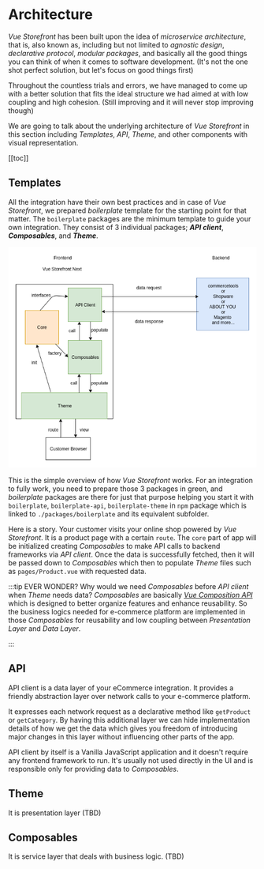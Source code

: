 # Architecture

_Vue Storefront_ has been built upon the idea of _microservice architecture_, that is, also known as, including but not limited to _agnostic design_, _declarative protocol_, _modular packages_, and basically all the good things you can think of when it comes to software development. (It's not the one shot perfect solution, but let's focus on good things first)

Throughout the countless trials and errors, we have managed to come up with a better solution that fits the ideal structure we had aimed at with low coupling and high cohesion. (Still improving and it will never stop improving though)

We are going to talk about the underlying architecture of _Vue Storefront_ in this section including _Templates_, _API_, _Theme_, and other components with visual representation. 

[[toc]]

## Templates
All the integration have their own best practices and in case of _Vue Storefront_, we prepared _boilerplate_ template for the starting point for that matter. The `boilerplate` packages are the minimum template to guide your own integration. They consist of 3 individual packages; ___API client___, ___Composables___, and ___Theme___. 

![templates_d](../images/templates.png)

This is the simple overview of how _Vue Storefront_ works. For an integration to fully work, you need to prepare those 3 packages in green, and _boilerplate_ packages are there for just that purpose helping you start it with `boilerplate`, `boilerplate-api`, `boilerplate-theme` in `npm` package which is linked to `./packages/boilerplate` and its equivalent subfolder. 

Here is a story. Your customer visits your online shop powered by _Vue Storefront_. It is a product page with a certain `route`. The `core` part of app will be initialized creating _Composables_ to make API calls to backend frameworks via _API client_. Once the data is successfully fetched, then it will be passed down to _Composables_ which then to populate _Theme_ files such as `pages/Product.vue` with requested data.

:::tip EVER WONDER? 
Why would we need _Composables_ before _API client_ when _Theme_ needs data? _Composables_ are basically [_Vue Composition API_](https://composition-api.vuejs.org/) which is designed to better organize features and enhance reusability. So the business logics needed for e-commerce platform are implemented in those _Composables_ for reusability and low coupling between _Presentation Layer_ and _Data Layer_.  

:::

## API
API client is a data layer of your eCommerce integration. It provides a friendly abstraction layer over network calls to your e-commerce platform.

It expresses each network request as a declarative method like `getProduct` or `getCategory`. By having this additional layer we can hide implementation details of how we get the data which gives you freedom of introducing major changes in this layer without influencing other parts of the app.

API client by itself is a Vanilla JavaScript application and it doesn't require any frontend framework to run. It's usually not used directly in the UI and is responsible only for providing data to _Composables_.

## Theme
It is presentation layer (TBD)

## Composables
It is service layer that deals with business logic. (TBD)

